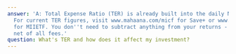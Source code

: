 ```yaml
---
answer: 'A: Total Expense Ratio (TER) is already built into the daily NAV calculations.
  For current TER figures, visit www.mahaana.com/micf for Save+ or www.mahaana.com/miietf
  for MIIETF. You don''t need to subtract anything from your returns - they''re already
  net of all fees.'
question: What's TER and how does it affect my investment?
---
```

